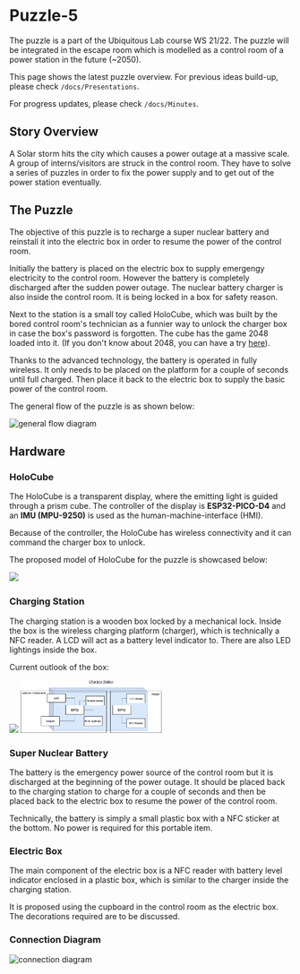 # Puzzle-5
The puzzle is a part of the Ubiquitous Lab course WS 21/22. The puzzle will be integrated in the escape room which is modelled as a control room of a power station in the future (~2050).

This page shows the latest puzzle overview. For previous ideas build-up, please check `/docs/Presentations`.

For progress updates, please check `/docs/Minutes`.

## Story Overview
A Solar storm hits the city which causes a power outage at a massive scale. A group of interns/visitors are struck in the control room. They have to solve a series of puzzles in order to fix the power supply and to get out of the power station eventually.

## The Puzzle
The objective of this puzzle is to recharge a super nuclear battery and reinstall it into the electric box in order to resume the power of the control room.

Initially the battery is placed on the electric box to supply emergengy electricity to the control room. However the battery is completely discharged after the sudden power outage. The nuclear battery charger is also inside the control room. It is being locked in a box for safety reason.

Next to the station is a small toy called HoloCube, which was built by the bored control room's technician as a funnier way to unlock the charger box in case the box's password is forgotten. The cube has the game 2048 loaded into it. (If you don't know about 2048, you can have a try [here](https://2048game.com/)).

Thanks to the advanced technology, the battery is operated in fully wireless. It only needs to be placed on the platform for a couple of seconds until full charged. Then place it back to the electric box to supply the basic power of the control room.

The general flow of the puzzle is as shown below:

![general flow diagram](docs/Presentations/img/general_flow.png)

## Hardware

### HoloCube

The HoloCube is a transparent display, where the emitting light is guided through a prism cube. The controller of the display is **ESP32-PICO-D4** and an **IMU (MPU-9250)** is used as the human-machine-interface (HMI).

Because of the controller, the HoloCube has wireless connectivity and it can command the charger box to unlock.

The proposed model of HoloCube for the puzzle is showcased below:

<img src="docs/Presentations/img/Holo3.png" width="80%" />

### Charging Station

The charging station is a wooden box locked by a mechanical lock. Inside the box is the wireless charging platform (charger), which is technically a NFC reader. A LCD will act as a battery level indicator to. There are also LED lightings inside the box.

Current outlook of the box:

<img src="docs/Presentations/img/charger_box.jpeg" width=50%>

<img src="docs/Presentations/img/charger_block.png" width=50%>

### Super Nuclear Battery

The battery is the emergency power source of the control room but it is discharged at the beginning of the power outage. It should be placed back to the charging station to charge for a couple of seconds and then be placed back to the electric box to resume the power of the control room.

Technically, the battery is simply a small plastic box with a NFC sticker at the bottom. No power is required for this portable item.

### Electric Box

The main component of the electric box is a NFC reader with battery level indicator enclosed in a plastic box, which is similar to the charger inside the charging station.

It is proposed using the cupboard in the control room as the electric box. The decorations required are to be discussed.

### Connection Diagram

![connection diagram](docs/Presentations/img/connection_diag.png)
